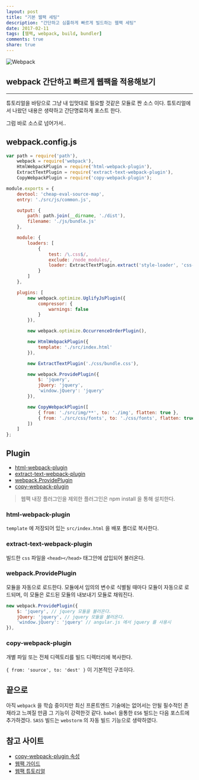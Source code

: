 ```yaml
---
layout: post
title: "기본 웹팩 세팅"
description: "간단하고 심플하게 빠르게 빌드하는 웹팩 세팅"
date: 2017-02-11
tags: [웹팩, webpack, build, bundler]
comments: true
share: true
---
```


![Webpack](http://jijong.github.io/images/img_webpack.jpg)

## webpack 간단하고 빠르게 웹팩을 적용해보기

***

튜토리얼을 바탕으로 그냥 내 입맛대로 필요할 것같은 모듈로 짠 소스 이다. 튜토리얼에서 나왔던 내용은 생략하고 간단명료하게 포스트 한다.

그럼 바로 소스로 넘어가서..

## webpack.config.js

```javascript
var path = require('path'),
    webpack = require('webpack'),
    HtmlWebpackPlugin = require('html-webpack-plugin'),
    ExtractTextPlugin = require('extract-text-webpack-plugin'),
    CopyWebpackPlugin = require('copy-webpack-plugin');

module.exports = {
    devtool: 'cheap-eval-source-map',
    entry: './src/js/common.js',

    output: {
        path: path.join(__dirname, './dist'),
        filename: './js/bundle.js'
    },

    module: {
        loaders: [
            {
                test: /\.css$/,
                exclude: /node_modules/,
                loader: ExtractTextPlugin.extract('style-loader', 'css-loader')
            }
        ]
    },

    plugins: [
        new webpack.optimize.UglifyJsPlugin({
            compressor: {
                warnings: false
            }
        }),

        new webpack.optimize.OccurrenceOrderPlugin(),

        new HtmlWebpackPlugin({
            template: './src/index.html'
        }),

        new ExtractTextPlugin('./css/bundle.css'),

        new webpack.ProvidePlugin({
            $: 'jquery',
            jQuery: 'jquery',
            'window.jQuery': 'jquery'
        }),

        new CopyWebpackPlugin([
            { from: './src/img/**', to: './img', flatten: true },
            { from: './src/css/fonts', to: './css/fonts', flatten: true }
        ])
    ]
};
```

## Plugin

* [html-webpack-plugin](#html-webpack-plugin)
* [extract-text-webpack-plugin](#extract-text-webpack-plugin)
* [webpack.ProvidePlugin](#webpackprovideplugin)
* [copy-webpack-plugin](#copy-webpack-plugin)

> 웹팩 내장 플러그인을 제외한 플러그인은 npm install 을 통해 설치한다.


### html-webpack-plugin

`template` 에 저장되어 있는 `src/index.html` 을 배포 폴더로 복사한다.

### extract-text-webpack-plugin

빌드한 `css` 파일을 `<head></head>` 태그안에 삽입되어 불러온다.

### webpack.ProvidePlugin

모듈을 자동으로 로드한다. 모듈에서 임의의 변수로 식별될 때마다 모듈이 자동으로 로드되며, 이 모듈은 로드된 모듈의 내보내기 모듈로 채워진다.

```javascript
new webpack.ProvidePlugin({
    $: 'jquery', // jquery 모듈을 불러온다.
    jQuery: 'jquery', // jquery 모듈을 불러온다.
    'window.jQuery': 'jquery' // angular.js 에서 jquery 를 사용시
}),
```

### copy-webpack-plugin

개별 파일 또는 전체 디렉토리를 빌드 디렉터리에 복사한다.

`{ from: 'source', to: 'dest' }` 이 기본적인 구조이다.

## 끝으로

아직 `webpack` 을 학습 중이지만 최신 프론트엔드 기술에는 없어서는 안될 필수적인 존재라고 느껴질 만큼 그 기능이 강력한것 같다.
 `babel` 을통한 `ES6` 빌드는 다음 포스트에 추가하겠다. `SASS` 빌드는 `webstorm` 의 자동 빌드 기능으로 생략하였다.

## 참고 사이트

* [copy-webpack-plugin 속성](https://www.npmjs.com/package/copy-webpack-plugin-hash)
* [웹팩 가이드](https://webpack.js.org/)
* [웹팩 튜토리얼](https://jijong.github.io/2016-12-02/webpack/)

